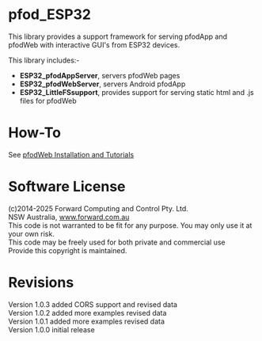 # pfod_ESP32
This library provides a support framework for serving pfodApp and pfodWeb with interactive GUI's from ESP32 devices.

This library includes:-  
* **ESP32_pfodAppServer**, servers pfodWeb pages  
* **ESP32_pfodWebServer**, servers Android pfodApp   
* **ESP32_LittleFSsupport**, provides support for serving static html and .js files for pfodWeb  

# How-To
See [pfodWeb Installation and Tutorials](https://www.forward.com.au/pfod/pfodWeb/index.html)  

# Software License
(c)2014-2025 Forward Computing and Control Pty. Ltd.  
NSW Australia, www.forward.com.au  
This code is not warranted to be fit for any purpose. You may only use it at your own risk.  
This code may be freely used for both private and commercial use  
Provide this copyright is maintained.  

# Revisions
Version 1.0.3 added CORS support and revised data  
Version 1.0.2 added more examples revised data  
Version 1.0.1 added more examples revised data  
Version 1.0.0 initial release  
